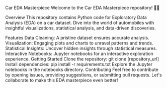 Car EDA Masterpiece
Welcome to the Car EDA Masterpiece repository! 🚗💨

Overview
This repository contains Python code for Exploratory Data Analysis (EDA) on a car dataset. Dive into the world of automobiles with insightful visualizations, statistical analysis, and data-driven discoveries.

Features
Data Cleaning: A pristine dataset ensures accurate analysis.
Visualization: Engaging plots and charts to unravel patterns and trends.
Statistical Insights: Uncover hidden insights through statistical measures.
Interactive Notebooks: Jupyter notebooks for an interactive exploration experience.
Getting Started
Clone the repository: git clone [repository_url]
Install dependencies: pip install -r requirements.txt
Explore the Jupyter notebooks in the notebooks directory.
Contributing
Feel free to contribute by opening issues, providing suggestions, or submitting pull requests. Let's collaborate to make this EDA masterpiece even better!

